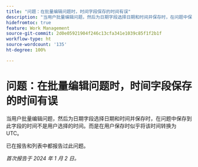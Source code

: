 ```yaml
---
title: "问题：在批量编辑问题时，时间字段保存的时间有误"
description: "当用户批量编辑问题，然后为日期字段选择日期和时间并保存时，在问题中保存到此字段的时间不是用户选择的时间。而是在用户保存时似乎将该时间转换为 UTC。"
hidefromtoc: true
feature: Work Management
source-git-commit: 2d0e05921904f246c13cfa341e1039c85f1f2b1f
workflow-type: ht
source-wordcount: '135'
ht-degree: 100%

---
```



# 问题：在批量编辑问题时，时间字段保存的时间有误

当用户批量编辑问题，然后为日期字段选择日期和时间并保存时，在问题中保存到此字段的时间不是用户选择的时间。而是在用户保存时似乎将该时间转换为 UTC。

已在报告和列表中都报告过此问题。

_首次报告于 2024 年 1 月 2 日。_
